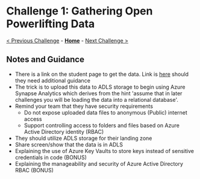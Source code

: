 # Challenge 1: Gathering Open Powerlifting Data

[< Previous Challenge](./00-prereqs.md) - **[Home](README.md)** - [Next Challenge >](./02-load-data.md)

## Notes and Guidance
- There is a link on the student page to get the data. Link is [here](https://github.com/sstangl/openpowerlifting-static/raw/gh-pages/openpowerlifting-latest.zip) should they need additional guidance 
- The trick is to upload this data to ADLS storage to begin using Azure Synapse Analytics which derives from the hint 'assume that in later challenges you will be loading the data into a relational database'.
- Remind your team that they have security requirements
  - Do not expose uploaded data files to anonymous (Public) internet access
  - Support controlling access to folders and files based on Azure Active Directory identity (RBAC)
- They should utilize ADLS storage for their landing zone
- Share screen/show that the data is in ADLS
- Explaining the use of Azure Key Vaults to store keys instead of sensitive credentials in code (BONUS)
- Explaining the manageability and security of Azure Active Directory RBAC (BONUS)
